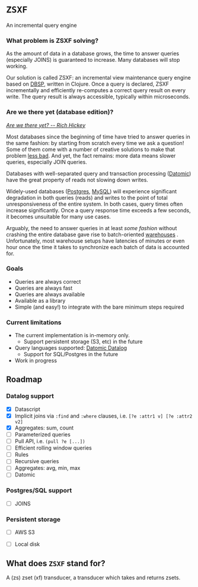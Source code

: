 # `ZSXF`
An incremental query engine

### What problem is ZSXF solving?

As the amount of data in a database grows, the time to answer queries (especially JOINS) is guaranteed to increase.
Many databases will stop working.

Our solution is called ZSXF:
an incremental view maintenance query engine based on [DBSP](https://www.vldb.org/pvldb/vol16/p1601-budiu.pdf),
written in Clojure.
Once a query is declared, ZSXF incrementally and efficiently re-computes a correct query result on every write.
The query result is always accessible, typically within microseconds.
### Are we there yet (database edition)?

*[Are we there yet? -- Rich Hickey](https://github.com/matthiasn/talk-transcripts/blob/master/Hickey_Rich/AreWeThereYet.md)*

Most databases since the beginning of time have tried to answer queries in the same fashion: by starting from scratch every time we ask a question! Some of them come with a number of creative solutions to make that problem [less bad](https://duckdb.org). And yet, the fact remains: more data means slower queries, especially JOIN queries.

Databases with well-separated query and transaction processing ([Datomic](http://datomic.com)) have the great property of reads not slowing down writes.

Widely-used databases ([Postgres](http://postgresql.org), [MySQL](https://www.mysql.com)) will experience significant degradation in both queries (reads) and writes to the point of total unresponsiveness of the entire system. In both cases, query times often increase significantly. Once a query response time exceeds a few seconds, it becomes unsuitable for many use cases.

Arguably,
the need
to answer queries in at least *some fashion* without crashing the entire database gave rise to batch-oriented [warehouses](http://snowflake.com) .
Unfortunately,
most warehouse setups have latencies of minutes or even hour once the time
it takes to synchronize each batch of data is accounted for.

### Goals
- Queries are always correct
- Queries are always fast
- Queries are always available
- Available as a library 
- Simple (and easy!) to integrate with the bare minimum steps required

### Current limitations
- The current implementation is in-memory only.
    -  Support persistent storage (S3, etc) in the future
- Query languages supported: [Datomic Datalog](https://docs.datomic.com/query/query-data-reference.html)
    - Support for SQL/Postgres in the future
- Work in progress


## Roadmap

### Datalog support
- [x] Datascript
- [x] Implicit joins via `:find` and `:where` clauses, i.e. `[?e :attr1 v] [?e :attr2 v2]`
- [x] Aggregates: sum, count
- [ ] Parameterized queries
- [ ] Pull API, i.e. `(pull ?e [...])`
- [ ] Efficient rolling window queries
- [ ] Rules
- [ ] Recursive queries
- [ ] Aggregates: avg, min, max
- [ ] Datomic

### Postgres/SQL support
- [ ] JOINS

### Persistent storage
- [ ] AWS S3
- [ ] Local disk


## What does `ZSXF` stand for?
A (zs) zset (xf) transducer, a transducer which takes and returns zsets.
